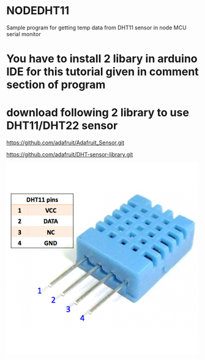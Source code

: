 # NODEDHT11
Sample program for getting temp data from DHT11 sensor in node MCU serial monitor
# You have to install 2 libary in arduino IDE for this tutorial given in comment section of program
# download following 2 library to use DHT11/DHT22 sensor

https://github.com/adafruit/Adafruit_Sensor.git

https://github.com/adafruit/DHT-sensor-library.git

![hook_up_guide](https://github.com/iotwebplanet/NODEDHT11/blob/master/dht11_pins-502x502.png)

